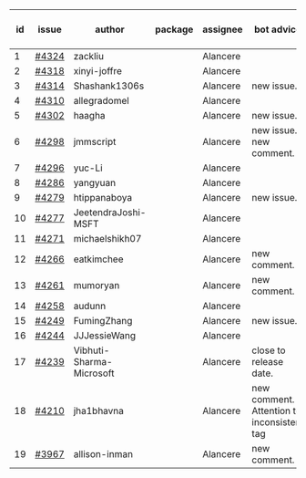 | id | issue | author | package | assignee | bot advice | created date of issue | target release date | date from target |
| ------ | ------ | ------ | ------ | ------ | ------ | ------ | ------ | :-----: |
| 1 | [#4324](https://github.com/Azure/sdk-release-request/issues/4324) | zackliu |  | Alancere |  | 07-10 | 07-28 |  |
| 2 | [#4318](https://github.com/Azure/sdk-release-request/issues/4318) | xinyi-joffre |  | Alancere |  | 07-07 | 07-28 |  |
| 3 | [#4314](https://github.com/Azure/sdk-release-request/issues/4314) | Shashank1306s |  | Alancere | new issue. | 07-03 | 07-28 |  |
| 4 | [#4310](https://github.com/Azure/sdk-release-request/issues/4310) | allegradomel |  | Alancere |  | 06-29 | 07-28 |  |
| 5 | [#4302](https://github.com/Azure/sdk-release-request/issues/4302) | haagha |  | Alancere | new issue. | 06-29 | 07-28 |  |
| 6 | [#4298](https://github.com/Azure/sdk-release-request/issues/4298) | jmmscript |  | Alancere | new issue. new comment. | 06-28 | 07-28 |  |
| 7 | [#4296](https://github.com/Azure/sdk-release-request/issues/4296) | yuc-Li |  | Alancere |  | 06-28 | 07-28 |  |
| 8 | [#4286](https://github.com/Azure/sdk-release-request/issues/4286) | yangyuan |  | Alancere |  | 06-27 | 07-28 |  |
| 9 | [#4279](https://github.com/Azure/sdk-release-request/issues/4279) | htippanaboya |  | Alancere | new issue. | 06-26 | 07-28 |  |
| 10 | [#4277](https://github.com/Azure/sdk-release-request/issues/4277) | JeetendraJoshi-MSFT |  | Alancere |  | 06-26 | 07-28 |  |
| 11 | [#4271](https://github.com/Azure/sdk-release-request/issues/4271) | michaelshikh07 |  | Alancere |  | 06-25 | 07-28 |  |
| 12 | [#4266](https://github.com/Azure/sdk-release-request/issues/4266) | eatkimchee |  | Alancere | new comment. | 06-23 | 07-28 |  |
| 13 | [#4261](https://github.com/Azure/sdk-release-request/issues/4261) | mumoryan |  | Alancere | new comment. | 06-21 | 07-28 |  |
| 14 | [#4258](https://github.com/Azure/sdk-release-request/issues/4258) | audunn |  | Alancere |  | 06-21 | 07-28 |  |
| 15 | [#4249](https://github.com/Azure/sdk-release-request/issues/4249) | FumingZhang |  | Alancere | new issue. | 06-14 | 07-28 |  |
| 16 | [#4244](https://github.com/Azure/sdk-release-request/issues/4244) | JJJessieWang |  | Alancere |  | 06-13 | 07-28 |  |
| 17 | [#4239](https://github.com/Azure/sdk-release-request/issues/4239) | Vibhuti-Sharma-Microsoft |  | Alancere | close to release date.  | 06-09 | 07-14 | 2 |
| 18 | [#4210](https://github.com/Azure/sdk-release-request/issues/4210) | jha1bhavna |  | Alancere | new comment. Attention to inconsistent tag | 05-29 | 06-23 |  |
| 19 | [#3967](https://github.com/Azure/sdk-release-request/issues/3967) | allison-inman |  | Alancere | new comment. | 03-22 | 04-28 |  |

